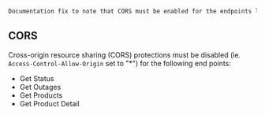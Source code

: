 ```diff
Documentation fix to note that CORS must be enabled for the endpoints listed
```

## CORS
Cross-origin resource sharing (CORS) protections must be disabled (ie. `Access-Control-Allow-Origin` set to "*") for the following end points:

- Get Status
- Get Outages
- Get Products
- Get Product Detail
